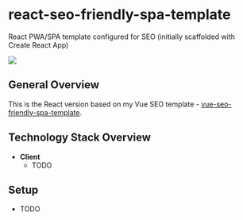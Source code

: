 # react-seo-friendly-spa-template
React PWA/SPA template configured for SEO (initially scaffolded with Create React App)

![](demo/react-seo-friendly-demo-2.gif)

## General Overview
This is the React version based on my Vue SEO template - [vue-seo-friendly-spa-template](https://github.com/based-ghost/vue-seo-friendly-spa-template).

## Technology Stack Overview
- **Client**
  - TODO
  
## Setup
  - TODO
